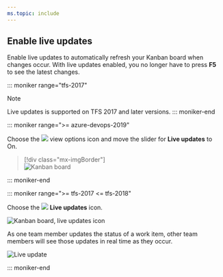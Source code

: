 ```yaml
---
ms.topic: include
---
```



<a id="live-updates"></a>

## Enable live updates 

Enable live updates to automatically refresh your Kanban board when changes occur. With live updates enabled, you no longer have to press **F5** to see the latest changes. 

::: moniker range="tfs-2017"
> [!NOTE]    
> Live updates is supported on TFS 2017 and later versions. 
::: moniker-end 

::: moniker range=">= azure-devops-2019"

Choose the ![ ](/azure/devops/_img/icons/view-options-icon.png) view options icon and move the slider for **Live updates** to On.  

> [!div class="mx-imgBorder"]  
> ![Kanban board](/azure/devops/boards/boards/_img/turn-live-updates-on-agile.png) 

::: moniker-end


::: moniker range=">= tfs-2017 <= tfs-2018"

Choose the ![ ](/azure/devops/boards/_img/icons/live-updates-icon.png) **Live updates** icon.  

![Kanban board, live updates icon](/azure/devops/boards/_shared/_img/kanban-live-updates.png)  

As one team member updates the status of a work item, other team members will see those updates in real time as they occur.  

![Live update](/azure/devops/boards/boards/_img/kanban-live-updates.gif)  

::: moniker-end
